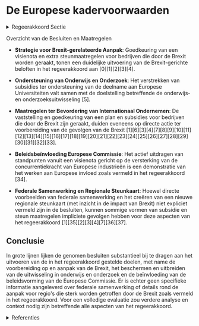 # De Europese kadervoorwaarden

<details>
        <summary>Regeerakkoord Sectie </summary>
        <p>2.3.7 De Europese kadervoorwaarden We hanteren een meer strategische en proactieve aanpak ten aanzien van de Europese Unie. Op basis van een consultatie van de stakeholders, identificeren we concrete initiatieven die we van Europa verwachten en beïnvloeden we in een zo vroeg mogelijke fase het beleid van de Europese Commissie op het gebied van onderzoek, inno-vatie, industrie en interne markt. We wegen op de vormgeving en implementatie van Europese steunprogramma’s. We ondersteunen de visie van de VLIR dat bij de vormgeving van het toekomstige partnerschap met het VK, binnen een globaal akkoord EU-UK over de toekomstige relatie, de uitwisseling van studenten en docenten en de onderzoekssamenwerking, zowel bilateraal als binnen grotere EU-project-consortia, ongehinderd kunnen doorgaan. We helpen onze bedrijven om zich voor te bereiden op de gevolgen van de Brexit. We voeren het Brexit actieplan verder uit en geven invulling aan bijkomende acties (voor sensibilisering, begeleiding, ondersteuning) die worden afge-sproken in de Brexit-taskforce, onder coördinatie van het departement Buitenlandse Zaken. Bij het uitwerken van een nieuwe regionale steunkaart houden we rekening met de streken in Vlaanderen die hard kunnen getroffen worden door een harde of no-deal Brexit. Voor deze streken zullen we aan de Federale regering ook vragen een ‘ontwrichte zone’ in te stellen. </p>
        </details> 

Overzicht van de Besluiten en Maatregelen

- **Strategie voor Brexit-gerelateerde Aanpak**:
  Goedkeuring van een visienota en extra steunmaatregelen voor bedrijven die door de Brexit worden geraakt, tonen een duidelijke uitvoering van de Brexit-gerichte beloften in het regeerakkoord aan \[0\]\[1\]\[2\]\[3\]\[4\].

- **Ondersteuning van Onderwijs en Onderzoek**:
  Het verstrekken van subsidies ter ondersteuning van de deelname aan Europese Universiteiten valt samen met de doelstelling betreffende de onderwijs- en onderzoeksuitwisseling \[5\].

- **Maatregelen ter Bevordering van Internationaal Ondernemen**:
  De vaststelling en goedkeuring van een plan en subsidies voor bedrijven die door de Brexit zijn geraakt, duiden eveneens op directe actie ter voorbereiding van de gevolgen van de Brexit \[1\]\[6\]\[3\]\[4\]\[7\]\[8\]\[9\]\[10\]\[11\]\[12\]\[13\]\[14\]\[15\]\[16\]\[17\]\[18\]\[19\]\[20\]\[21\]\[22\]\[23\]\[24\]\[25\]\[26\]\[27\]\[28\]\[29\]\[30\]\[31\]\[32\]\[33\].

- **Beleidsbeïnvloeding Europese Commissie**:
  Het actief uitdragen van standpunten vanuit een visienota gericht op de versterking van de concurrentiekracht van Europese industrieën is een demonstratie van het werken aan Europese invloed zoals vermeld in het regeerakkoord \[34\].

- **Federale Samenwerking en Regionale Steunkaart**:
  Hoewel directe voorbeelden van federale samenwerking en het creëren van een nieuwe regionale steunkaart (met inzicht in de impact van Brexit) niet expliciet vermeld zijn in de besluiten, kunnen sommige vormen van subsidie en steun maatregelen impliciete gevolgen hebben voor deze aspecten van het regeerakkoord \[1\]\[35\]\[2\]\[3\]\[4\]\[7\]\[36\]\[37\].

## Conclusie

In grote lijnen lijken de genomen besluiten substantieel bij te dragen aan het uitvoeren van de in het regeerakkoord gestelde doelen, met name de voorbereiding op en aanpak van de Brexit, het beschermen en uitbreiden van de uitwisseling in onderwijs en onderzoek en de beïnvloeding van de beleidsvorming van de Europese Commissie. Er is echter geen specifieke informatie aangeleverd over federale samenwerking of details rond de aanpak voor regio's die sterk worden getroffen door de Brexit zoals vermeld in het regeerakkoord. Voor een volledige evaluatie zou verdere analyse en context nodig zijn betreffende alle aspecten van het regeerakkoord.

<details>
        <summary> Referenties</summary>
        
**[\[0\]](https://beslissingenvlaamseregering.vlaanderen.be/?search=Visienota%3A%20%E2%80%9CVlaamse%20uitgangspunten%20brexit-onderhandelingen%E2%80%9D%0A&dateOption=select&startDate=2020-02-07T09%3A00%3A00Z&endDate=2020-02-07T09%3A00%3A00Z)** : **(2020-02-07)** Visienota: “Vlaamse uitgangspunten brexit-onderhandelingen”
 

**[\[1\]](https://beslissingenvlaamseregering.vlaanderen.be/?search=%28Steun%29maatregelen%20voor%20door%20Brexit%20ge%C3%AFmpacteerde%20bedrijven&dateOption=select&startDate=2020-12-18T09%3A00%3A00Z&endDate=2020-12-18T09%3A00%3A00Z)** : **(2020-12-18)** (Steun)maatregelen voor door Brexit geïmpacteerde bedrijven 

**[\[2\]](https://beslissingenvlaamseregering.vlaanderen.be/?search=Maatregelen%20internationaal%20ondernemen%20voor%20de%20door%20de%20brexit%20ge%C3%AFmpacteerde%20bedrijven%20in%20het%20kader%20van%20het%20Relanceplan%20Vlaamse%20Veerkracht%3A%2030%20miljoen%20euro%20voor%20FIT&dateOption=select&startDate=2020-12-18T09%3A00%3A00Z&endDate=2020-12-18T09%3A00%3A00Z)** : **(2020-12-18)** Maatregelen internationaal ondernemen voor de door de brexit geïmpacteerde bedrijven in het kader van het Relanceplan Vlaamse Veerkracht: 30 miljoen euro voor FIT 

**[\[3\]](https://beslissingenvlaamseregering.vlaanderen.be/?search=Plan%20Vlaamse%20Veerkracht%3A%20subsidie%20VLAM%20relanceplan%20corona%20en%20Brexit&dateOption=select&startDate=2021-02-26T09%3A00%3A00Z&endDate=2021-02-26T09%3A00%3A00Z)** : **(2021-02-26)** Plan Vlaamse Veerkracht: subsidie VLAM relanceplan corona en Brexit 

**[\[4\]](https://beslissingenvlaamseregering.vlaanderen.be/?search=Bijkomende%20steunmaatregel%20voor%20de%20door%20de%20Brexit%20ge%C3%AFmpacteerde%20bedrijven%20en%20organisaties%20in%20het%20kader%20van%20de%20Brexit-aanpassingsreserve%20%28BAR%29%20van%20de%20Europese%20Unie&dateOption=select&startDate=2022-06-10T08%3A00%3A00Z&endDate=2022-06-10T08%3A00%3A00Z)** : **(2022-06-10)** Bijkomende steunmaatregel voor de door de Brexit geïmpacteerde bedrijven en organisaties in het kader van de Brexit-aanpassingsreserve (BAR) van de Europese Unie 

**[\[5\]](https://beslissingenvlaamseregering.vlaanderen.be/?search=4%2C78%20miljoen%20euro%20projectsubsidie%20aan%20Vlaamse%20universiteiten%20ter%20ondersteuning%20deelname%20aan%20de%20Europese%20Universiteiten&dateOption=select&startDate=2021-12-17T09%3A00%3A00Z&endDate=2021-12-17T09%3A00%3A00Z)** : **(2021-12-17)** 4,78 miljoen euro projectsubsidie aan Vlaamse universiteiten ter ondersteuning deelname aan de Europese Universiteiten 

**[\[6\]](https://beslissingenvlaamseregering.vlaanderen.be/?search=Plan%20Vlaamse%20Veerkracht%3A%20Maatregelen%20met%20betrekking%20tot%20het%20internationaal%20ondernemen%20ten%20behoeve%20van%20de%20door%20de%20Brexit%20ge%C3%AFmpacteerde%20bedrijven&dateOption=select&startDate=2022-03-18T09%3A00%3A00Z&endDate=2022-03-18T09%3A00%3A00Z)** : **(2022-03-18)** Plan Vlaamse Veerkracht: Maatregelen met betrekking tot het internationaal ondernemen ten behoeve van de door de Brexit geïmpacteerde bedrijven 

**[\[7\]](https://beslissingenvlaamseregering.vlaanderen.be/?search=Vlaams%20Centrum%20voor%20Agro-%20en%20Visserijmarketing%20vzw%20%28VLAM%29%3A%20subsidie%20Brexit&dateOption=select&startDate=2022-06-03T08%3A00%3A00Z&endDate=2022-06-03T08%3A00%3A00Z)** : **(2022-06-03)** Vlaams Centrum voor Agro- en Visserijmarketing vzw (VLAM): subsidie Brexit 

**[\[8\]](https://beslissingenvlaamseregering.vlaanderen.be/?search=Steun%20projecten%20in%20het%20kader%20van%20Europees%20Innovatiepartnerschap%20voor%20productiviteit%20en%20duurzaamheid%20in%20de%20landbouw&dateOption=select&startDate=2023-04-21T08%3A00%3A00Z&endDate=2023-04-21T08%3A00%3A00Z)** : **(2023-04-21)** Steun projecten in het kader van Europees Innovatiepartnerschap voor productiviteit en duurzaamheid in de landbouw 

**[\[9\]](https://beslissingenvlaamseregering.vlaanderen.be/?search=Steun%20voor%20opstart%20van%20of%20omschakeling%20naar%20een%20toekomstgerichte%20duurzame%20ondernemingsstrategie%20op%20een%20landbouwbedrijf&dateOption=select&startDate=2023-07-14T08%3A00%3A00Z&endDate=2023-07-14T08%3A00%3A00Z)** : **(2023-07-14)** Steun voor opstart van of omschakeling naar een toekomstgerichte duurzame ondernemingsstrategie op een landbouwbedrijf 

**[\[10\]](https://beslissingenvlaamseregering.vlaanderen.be/?search=Ondersteuning%20van%20de%20werking%20%27ondernemersvorming%27%20bij%20Syntra&dateOption=select&startDate=2021-07-16T06%3A00%3A00Z&endDate=2021-07-16T06%3A00%3A00Z)** : **(2021-07-16)** Ondersteuning van de werking 'ondernemersvorming' bij Syntra 

**[\[11\]](https://beslissingenvlaamseregering.vlaanderen.be/?search=Steun%20aan%20projecten%20in%20het%20kader%20van%20het%20Europees%20Fonds%20voor%20de%20Regionale%20Ontwikkeling%20en%20het%20Europees%20Sociaal%20Fonds%3A%20wijzigingsbesluit&dateOption=select&startDate=2022-11-10T07%3A00%3A00Z&endDate=2022-11-10T07%3A00%3A00Z)** : **(2022-11-10)** Steun aan projecten in het kader van het Europees Fonds voor de Regionale Ontwikkeling en het Europees Sociaal Fonds: wijzigingsbesluit 

**[\[12\]](https://beslissingenvlaamseregering.vlaanderen.be/?search=Kaderovereenkomst%20Europese%20Unie%20en%20Thailand%3A%20voorontwerp%20van%20instemmingsdecreet&dateOption=select&startDate=2022-11-25T11%3A00%3A00Z&endDate=2022-11-25T11%3A00%3A00Z)** : **(2022-11-25)** Kaderovereenkomst Europese Unie en Thailand: voorontwerp van instemmingsdecreet 

**[\[13\]](https://beslissingenvlaamseregering.vlaanderen.be/?search=Internationale%20beurzenprogramma%20voor%20topstudenten&dateOption=select&startDate=2021-12-17T09%3A00%3A00Z&endDate=2021-12-17T09%3A00%3A00Z)** : **(2021-12-17)** Internationale beurzenprogramma voor topstudenten 

**[\[14\]](https://beslissingenvlaamseregering.vlaanderen.be/?search=Steun%20voor%20opstart%20van%20of%20omschakeling%20naar%20een%20toekomstgerichte%20duurzame%20ondernemingsstrategie%20op%20een%20landbouwbedrijf&dateOption=select&startDate=2023-10-06T08%3A00%3A00Z&endDate=2023-10-06T08%3A00%3A00Z)** : **(2023-10-06)** Steun voor opstart van of omschakeling naar een toekomstgerichte duurzame ondernemingsstrategie op een landbouwbedrijf 

**[\[15\]](https://beslissingenvlaamseregering.vlaanderen.be/?search=Plan%20Vlaamse%20Veerkracht%3A%20Investeren%20in%20kernversterking%20via%20projectoproepen&dateOption=select&startDate=2022-02-25T09%3A00%3A00Z&endDate=2022-02-25T09%3A00%3A00Z)** : **(2022-02-25)** Plan Vlaamse Veerkracht: Investeren in kernversterking via projectoproepen 

**[\[16\]](https://beslissingenvlaamseregering.vlaanderen.be/?search=Kaderovereenkomst%20Europese%20Unie%20en%20Thailand%3A%20voorontwerp%20van%20instemmingsdecreet&dateOption=select&startDate=2023-06-16T08%3A00%3A00Z&endDate=2023-06-16T08%3A00%3A00Z)** : **(2023-06-16)** Kaderovereenkomst Europese Unie en Thailand: voorontwerp van instemmingsdecreet 

**[\[17\]](https://beslissingenvlaamseregering.vlaanderen.be/?search=Internationale%20beurzenprogramma%20voor%20topstudenten&dateOption=select&startDate=2022-01-28T09%3A00%3A00Z&endDate=2022-01-28T09%3A00%3A00Z)** : **(2022-01-28)** Internationale beurzenprogramma voor topstudenten 

**[\[18\]](https://beslissingenvlaamseregering.vlaanderen.be/?search=Aanpassing%20steunreglementering%20strategische%20transformatiesteun%20%28STS%29%3A%20opheffing%20bonussteun%20en%20toevoeging%20van%20ontvankelijkheidsvoorwaarde%20over%20de%20minimale%20bijkomende%20directe%20tewerkstelling&dateOption=select&startDate=2021-06-04T08%3A00%3A00Z&endDate=2021-06-04T08%3A00%3A00Z)** : **(2021-06-04)** Aanpassing steunreglementering strategische transformatiesteun (STS): opheffing bonussteun en toevoeging van ontvankelijkheidsvoorwaarde over de minimale bijkomende directe tewerkstelling 

**[\[19\]](https://beslissingenvlaamseregering.vlaanderen.be/?search=Vlaams%20standpunt%20herziening%20Europese%20verpakkingsrichtlijn&dateOption=select&startDate=2023-07-07T09%3A00%3A00Z&endDate=2023-07-07T09%3A00%3A00Z)** : **(2023-07-07)** Vlaams standpunt herziening Europese verpakkingsrichtlijn 

**[\[20\]](https://beslissingenvlaamseregering.vlaanderen.be/?search=Steunregelingen%20gemeenschappelijk%20landbouwbeleid%3A%20wijzigingsbesluit&dateOption=select&startDate=2021-10-15T08%3A00%3A00Z&endDate=2021-10-15T08%3A00%3A00Z)** : **(2021-10-15)** Steunregelingen gemeenschappelijk landbouwbeleid: wijzigingsbesluit 

**[\[21\]](https://beslissingenvlaamseregering.vlaanderen.be/?search=Herverdeling%20provisioneel%20krediet%3A%20Subsidie%20Ecoom%20voor%20analyse%20strategische%20waardenketens%20in%20de%20Vlaamse%20economie%20en%20versterking%20beleidsrelevant%20onderzoek&dateOption=select&startDate=2021-12-17T09%3A00%3A00Z&endDate=2021-12-17T09%3A00%3A00Z)** : **(2021-12-17)** Herverdeling provisioneel krediet: Subsidie Ecoom voor analyse strategische waardenketens in de Vlaamse economie en versterking beleidsrelevant onderzoek 

**[\[22\]](https://beslissingenvlaamseregering.vlaanderen.be/?search=Beheersovereenkomst%20met%20Vlaamse%20Interuniversitaire%20Raad%20over%20ijkingstoetsen&dateOption=select&startDate=2020-04-30T08%3A00%3A00Z&endDate=2020-04-30T08%3A00%3A00Z)** : **(2020-04-30)** Beheersovereenkomst met Vlaamse Interuniversitaire Raad over ijkingstoetsen 

**[\[23\]](https://beslissingenvlaamseregering.vlaanderen.be/?search=Nieuwe%20samenwerkingsovereenkomst%20Participatiemaatschappij%20Vlaanderen%20%28PMV%29%20over%20dienstverlening%20in%20het%20kader%20van%20Europese%20financi%C3%ABle%20instrumenten&dateOption=select&startDate=2023-12-22T09%3A00%3A00Z&endDate=2023-12-22T09%3A00%3A00Z)** : **(2023-12-22)** Nieuwe samenwerkingsovereenkomst Participatiemaatschappij Vlaanderen (PMV) over dienstverlening in het kader van Europese financiële instrumenten 

**[\[24\]](https://beslissingenvlaamseregering.vlaanderen.be/?search=Tijdelijke%20versterking%20personeel%20Departement%20Landbouw%20en%20Visserij%20in%20de%20periode%202022-2024%20in%20kader%20flankerend%20beleid%20stikstofproblematiek%20en%20conceptnota%20PAS&dateOption=select&startDate=2022-12-23T09%3A00%3A00Z&endDate=2022-12-23T09%3A00%3A00Z)** : **(2022-12-23)** Tijdelijke versterking personeel Departement Landbouw en Visserij in de periode 2022-2024 in kader flankerend beleid stikstofproblematiek en conceptnota PAS 

**[\[25\]](https://beslissingenvlaamseregering.vlaanderen.be/?search=Vaststelling%20algemene%20erkennings-%2C%20uitvoerings-%20en%20subsidi%C3%ABringsvoorwaarden%20LEADER-gebieden%20plattelandsontwikkeling&dateOption=select&startDate=2023-07-14T08%3A00%3A00Z&endDate=2023-07-14T08%3A00%3A00Z)** : **(2023-07-14)** Vaststelling algemene erkennings-, uitvoerings- en subsidiëringsvoorwaarden LEADER-gebieden plattelandsontwikkeling 

**[\[26\]](https://beslissingenvlaamseregering.vlaanderen.be/?search=Verderzetting%20van%20het%20Programma%20Innovatieve%20Overheidsopdrachten%20als%20regulier%20innovatie-instrument%20binnen%20de%20VLAIO-werking&dateOption=select&startDate=2022-12-23T09%3A00%3A00Z&endDate=2022-12-23T09%3A00%3A00Z)** : **(2022-12-23)** Verderzetting van het Programma Innovatieve Overheidsopdrachten als regulier innovatie-instrument binnen de VLAIO-werking 

**[\[27\]](https://beslissingenvlaamseregering.vlaanderen.be/?search=ESF%2B%20Vlaanderen%202021-2027%3A%20Uitvoering%20van%20het%20Vlaamse%20ESF%2B-programma%202021-2027%20in%20het%20kader%20van%20het%20cohesiebeleid&dateOption=select&startDate=2023-02-17T09%3A00%3A00Z&endDate=2023-02-17T09%3A00%3A00Z)** : **(2023-02-17)** ESF+ Vlaanderen 2021-2027: Uitvoering van het Vlaamse ESF+-programma 2021-2027 in het kader van het cohesiebeleid 

**[\[28\]](https://beslissingenvlaamseregering.vlaanderen.be/?search=Steun%20projecten%20in%20het%20kader%20van%20Europees%20Innovatiepartnerschap%20voor%20productiviteit%20en%20duurzaamheid%20in%20de%20landbouw&dateOption=select&startDate=2023-03-07T12%3A00%3A00Z&endDate=2023-03-07T12%3A00%3A00Z)** : **(2023-03-07)** Steun projecten in het kader van Europees Innovatiepartnerschap voor productiviteit en duurzaamheid in de landbouw 

**[\[29\]](https://beslissingenvlaamseregering.vlaanderen.be/?search=Plan%20Vlaamse%20Veerkracht%3A%20projectlijnen%20die%20invulling%20geven%20aan%20relanceprojecten%20Omgeving%20in%20het%20kader%20van%20de%20Blue%20Deal&dateOption=select&startDate=2021-04-23T08%3A00%3A00Z&endDate=2021-04-23T08%3A00%3A00Z)** : **(2021-04-23)** Plan Vlaamse Veerkracht: projectlijnen die invulling geven aan relanceprojecten Omgeving in het kader van de Blue Deal 

**[\[30\]](https://beslissingenvlaamseregering.vlaanderen.be/?search=%20Vaststelling%20algemene%20erkennings-%2C%20uitvoerings-%20en%20subsidi%C3%ABringsvoorwaarden%20LEADER-gebieden%20plattelandsontwikkeling&dateOption=select&startDate=2023-05-12T08%3A00%3A00Z&endDate=2023-05-12T08%3A00%3A00Z)** : **(2023-05-12)**  Vaststelling algemene erkennings-, uitvoerings- en subsidiëringsvoorwaarden LEADER-gebieden plattelandsontwikkeling 

**[\[31\]](https://beslissingenvlaamseregering.vlaanderen.be/?search=Steunregelingen%20gemeenschappelijk%20landbouwbeleid&dateOption=select&startDate=2021-09-03T10%3A00%3A00Z&endDate=2021-09-03T10%3A00%3A00Z)** : **(2021-09-03)** Steunregelingen gemeenschappelijk landbouwbeleid 

**[\[32\]](https://beslissingenvlaamseregering.vlaanderen.be/?search=Steun%20uitwisseling%20kennis%20en%20verspreiding%20van%20informatie%20in%20de%20landbouwsector&dateOption=select&startDate=2023-07-14T08%3A00%3A00Z&endDate=2023-07-14T08%3A00%3A00Z)** : **(2023-07-14)** Steun uitwisseling kennis en verspreiding van informatie in de landbouwsector 

**[\[33\]](https://beslissingenvlaamseregering.vlaanderen.be/?search=Naar%20een%20kader%20voor%20het%20Vlaams%20kennisveiligheidsbeleid&dateOption=select&startDate=2022-10-28T08%3A00%3A00Z&endDate=2022-10-28T08%3A00%3A00Z)** : **(2022-10-28)** Naar een kader voor het Vlaams kennisveiligheidsbeleid 

**[\[34\]](https://beslissingenvlaamseregering.vlaanderen.be/?search=Visienota%20%E2%80%98Naar%20een%20versterkte%20concurrentiekracht%20van%20de%20Europese%20Industrie%E2%80%99&dateOption=select&startDate=2023-02-03T09%3A00%3A00Z&endDate=2023-02-03T09%3A00%3A00Z)** : **(2023-02-03)** Visienota ‘Naar een versterkte concurrentiekracht van de Europese Industrie’ 

**[\[35\]](https://beslissingenvlaamseregering.vlaanderen.be/?search=Visienota%20%27Vlaanderen%20en%20het%20Verenigd%20Koninkrijk%27&dateOption=select&startDate=2022-05-06T08%3A00%3A00Z&endDate=2022-05-06T08%3A00%3A00Z)** : **(2022-05-06)** Visienota 'Vlaanderen en het Verenigd Koninkrijk' 

**[\[36\]](https://beslissingenvlaamseregering.vlaanderen.be/?search=Plan%20Vlaamse%20Veerkracht%3A%201%2C2%20miljoen%20euro%20steun%20aan%20het%20initiatief%20om%20bedrijven%20te%20verenigen%20in%20het%20kader%20van%20Slimme%20Regio%20Vlaanderen&dateOption=select&startDate=2021-07-09T08%3A00%3A00Z&endDate=2021-07-09T08%3A00%3A00Z)** : **(2021-07-09)** Plan Vlaamse Veerkracht: 1,2 miljoen euro steun aan het initiatief om bedrijven te verenigen in het kader van Slimme Regio Vlaanderen 

**[\[37\]](https://beslissingenvlaamseregering.vlaanderen.be/?search=Regels%20toekenning%20subsidies%20bijzondere%20crisissteun%20internationalisering%20en%20starterspakketten%20internationalisering%20voor%20activiteiten%20ter%20bevordering%20van%20internationaal%20ondernemen&dateOption=select&startDate=2022-10-28T08%3A00%3A00Z&endDate=2022-10-28T08%3A00%3A00Z)** : **(2022-10-28)** Regels toekenning subsidies bijzondere crisissteun internationalisering en starterspakketten internationalisering voor activiteiten ter bevordering van internationaal ondernemen 
        </details> 

